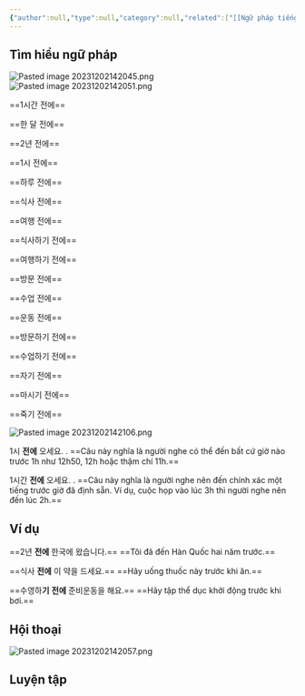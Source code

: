 ```yaml
---
{"author":null,"type":null,"category":null,"related":["[[Ngữ pháp tiếng Hàn (sơ cấp)]]"],"word-count":null,"dg-publish":true,"dg-hide":true,"tags":null,"deck":"korean_grammar","anki tags":null,"title":"kr_grammar","permalink":"/1-project/ngoai-ngu/tieng-han/ngu-phap-tieng-han/1-so-cap/1-n-v/","hide":true,"dgPassFrontmatter":true}
---
```


## Tìm hiểu ngữ pháp

![Pasted image 20231202142045.png](/img/user/4.%20RESOURCE/attachments/Pasted%20image%2020231202142045.png)
![Pasted image 20231202142051.png](/img/user/4.%20RESOURCE/attachments/Pasted%20image%2020231202142051.png)

==1시간 전에==
<!--ID: 1701494643040-->


==한 달 전에==
<!--ID: 1701494643056-->


==2년 전에==
<!--ID: 1701494643063-->


==1시 전에==
<!--ID: 1701494643069-->


==하루 전에==
<!--ID: 1701494643076-->


==식사 전에==
<!--ID: 1701494643082-->


==여행 전에==
<!--ID: 1701494643089-->


==식사하기 전에==
<!--ID: 1701494643096-->


==여행하기 전에==
<!--ID: 1701494643103-->


==방문 전에==
<!--ID: 1701494643109-->


==수업 전에==
<!--ID: 1701494643115-->


==운동 전에==
<!--ID: 1701494643121-->


==방문하기 전에==
<!--ID: 1701494643128-->


==수업하기 전에==
<!--ID: 1701494643138-->


==자기 전에==
<!--ID: 1701494643144-->


==마시기 전에==
<!--ID: 1701494643150-->


==죽기 전에==
<!--ID: 1701494643159-->


![Pasted image 20231202142106.png](/img/user/4.%20RESOURCE/attachments/Pasted%20image%2020231202142106.png)

1시 **전에** 오세요.
.
==Câu này nghĩa là người nghe có thể đến bất cứ giờ nào trước 1h như 12h50, 12h hoặc thậm chí 11h.==
<!--ID: 1701494842651-->


1시간 **전에** 오세요.
.
==Câu này nghĩa là người nghe nên đến chính xác một tiếng trước giờ đã định sẵn. Ví dụ, cuộc họp vào lúc 3h thì người nghe nên đến lúc 2h.==
<!--ID: 1701494843315-->


## Ví dụ

﻿==2년 **전에** 한국에 왔습니다.==
==Tôi đã đến Hàn Quốc hai năm trước.==
<!--ID: 1701494843956-->


==식사 **전에** 이 약을 드세요.==
==Hãy uống thuốc này trước khi ăn.==
<!--ID: 1701494844603-->


==수영하**기** **전에** 준비운동을 해요.==
==Hãy tập thể dục khởi động trước khi bơi.==
<!--ID: 1701494845304-->


## Hội thoại

![Pasted image 20231202142057.png](/img/user/4.%20RESOURCE/attachments/Pasted%20image%2020231202142057.png)

## Luyện tập

